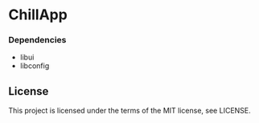 # ChillApp

### Dependencies
  * libui
  * libconfig

## License

This project is licensed under the terms of the MIT license, see LICENSE.
